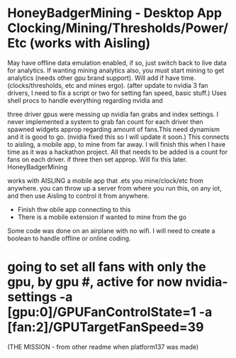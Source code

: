 # HoneyBadgerMining - Desktop App Clocking/Mining/Thresholds/Power/Etc (works with Aisling)
May have offline data emulation enabled, if so, just switch back to live data for analytics. If wanting mining analytics also, you must start mining to get analytics
(needs other gpu brand support). Will add if have time. 
(clocks/thresholds, etc and mines ergo). (after update to nvidia 3 fan drivers, I need to fix a script or two for setting fan speed, basic stuff.) Uses shell procs to handle everything regarding nvidia and  

three driver gpus were messing up nvidia fan grabs and index settings. I never implemented a system to grab fan count for each driver then spawned widgets approp regarding amount of fans.This need dynamism and it is good to go. (nvidia fixed this so I will update it soon.) This connects to aisling, a mobile app, to mine from far away. I will finish this when I have time as it was a hackathon project. All that needs to be added is a count for fans on each driver. if three then set approp. Will fix this later.   
HoneyBadgerMining


works with AISLING a mobile app that .ets you mine/clock/etc from anywhere.
you can throw up a server from where you run this, on any iot, and then use Aisling to control it from anywhere. 


- Finish thw obile app connecting to this
- There is a mobile extension if wanted to mine from the go


Some code was done on an airplane with no wifi. I will need to create a boolean to handle offline or online coding.

  # going to set all fans with only the gpu, by gpu #,  active for now nvidia-settings -a [gpu:0]/GPUFanControlState=1  -a [fan:2]/GPUTargetFanSpeed=39

(THE MISSION - from other readme when platform137 was made)
``` The great mining exodus is amongst us and the numbers will be coming in fast from another popular known L1 named Ethereum. Eth, short for Ethereum, is dominant in the PoW computation battle and has chosen to switch over to PoS. This switch is leading to opportunities to capture and bring over a whole new diverse crowd of folks looking to mine. Bitcoin being ASIC supported isn't welcoming to us little folk as it is dominated by the privileged. The goal here is to make a tool so easy your grandmother could use it to mine. Anyone with a GPU, currently only nvidia, can launch the app and mine away Ergo. Not only can you mine Ergo, you can actively control your fans and clock your system. Not only that but you can do much more. You can set a power threshold so you save your house from being burnt down whilst away for a while. Amazing right? When I first started mining every tool was just okay. You had to run three to four different tools to clock, control fans, set power draws and so much more. Everything here is monolithic in the sense that it is all packaged into one app. Input your address and select a stake pool, then you are good to go! Buy your grandma a GPU because she will be able to start mining. Many things are coming in the future such as mobile connections to mine from the go. Cron-esque tabs for timed mines. The great mining exodus is amongst us. Let us build out the hardware to bring over anyone we can and let the little guy take part in mining and produce blocks to secure a decentralized SSI based future. 
```
